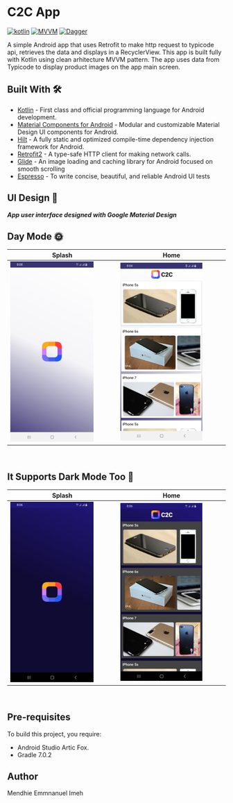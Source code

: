 # C2C App
[![kotlin](https://img.shields.io/badge/Kotlin-1.4.xx-blue)](https://kotlinlang.org/) [![MVVM ](https://img.shields.io/badge/Architecture-MVVM-brightgreen)](http://hannesdorfmann.com/android/mosby3-mvi-1) [![Dagger](https://img.shields.io/badge/Dagger-Hilt-orange)](https://dagger.dev/hilt)

A simple Android app that uses Retrofit to make http request to typicode api, retrieves the data and displays in a RecyclerView. This app is built fully with Kotlin using clean arhitecture MVVM pattern.
The app uses data from Typicode to display product images on the app main screen.

## Built With 🛠
- [Kotlin](https://kotlinlang.org/) - First class and official programming language for Android development.
- [Material Components for Android](https://github.com/material-components/material-components-android) - Modular and customizable Material Design UI components for Android.
- [Hilt](https://dagger.dev/hilt/) - A fully static and optimized compile-time dependency injection framework for Android.
- [Retrofit2](https://square.github.io/retrofit/) - A type-safe HTTP client for making network calls.
- [Glide](https://bumptech.github.io/glide/) - An image loading and caching library for Android focused on smooth scrolling
- [Espresso](https://developer.android.com/training/testing/espresso) - To write concise, beautiful, and reliable Android UI tests

## UI Design 🎨

***App user interface designed with Google Material Design***
<br />

## Day Mode 🌞
Splash | Home 
--- | --- 
<img src="https://raw.githubusercontent.com/megamendhie/c2c-app/main/images/img1.jpg" width="80%">  | <img src="https://raw.githubusercontent.com/megamendhie/c2c-app/main/images/img2.jpg" width="80%"> 

<br />

## It Supports Dark Mode Too 🌚
Splash | Home 
--- | --- 
<img src="https://raw.githubusercontent.com/megamendhie/c2c-app/main/images/img3.jpg" width="80%">  | <img src="https://raw.githubusercontent.com/megamendhie/c2c-app/main/images/img4.jpg" width="80%"> 

<br />


## Pre-requisites
To build this project, you require:
* Android Studio Artic Fox.
* Gradle 7.0.2


## Author
Mendhie Emmnanuel Imeh